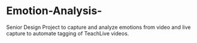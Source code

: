 # Emotion-Analysis-
Senior Design Project to capture and analyze emotions from video and live capture to automate tagging of TeachLive videos.
